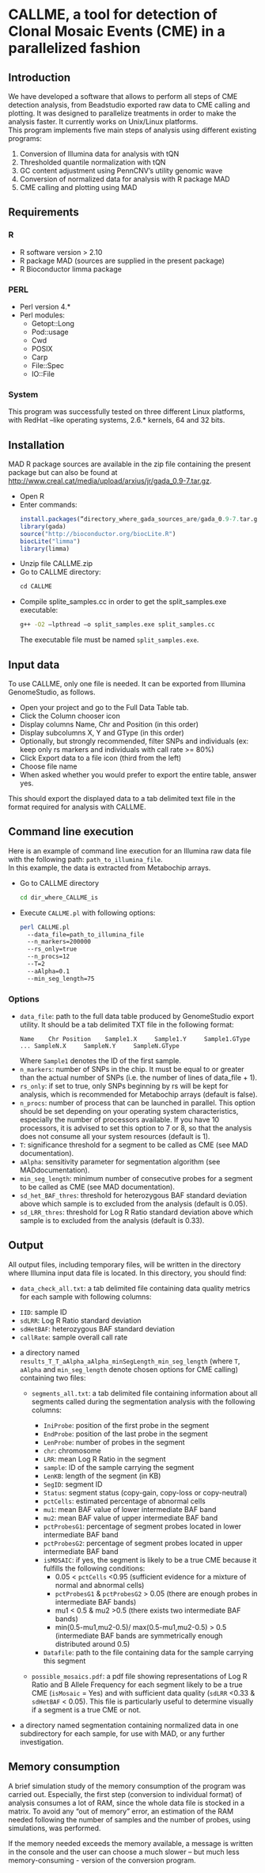 # CALLME, a tool for detection of Clonal Mosaic Events (CME) in a parallelized fashion

## Introduction
	
We have developed a software that allows to perform all steps of CME detection analysis, from Beadstudio exported raw data to CME calling and plotting. 
It was designed to parallelize treatments in order to make the analysis faster. It currently works on Unix/Linux platforms.  
This program implements five main steps of analysis using different existing programs:

1. Conversion of Illumina data for analysis with tQN
2. Thresholded quantile normalization with tQN
3. GC content adjustment using PennCNV’s utility genomic wave
4. Conversion of normalized data for analysis with R package MAD 
5. CME calling and plotting using MAD

## Requirements

### R
-	R software version > 2.10
-	R package MAD (sources are supplied in the present package)
-	R Bioconductor limma package

### PERL

-	Perl version 4.*
-	Perl modules:
    + Getopt::Long
    + Pod::usage
    + Cwd 
    + POSIX
    + Carp
    + File::Spec
    + IO::File

### System
	
This program was successfully tested on three different Linux platforms, with RedHat –like operating systems, 2.6.* kernels, 64 and 32 bits.

## Installation

MAD R package sources are available in the zip file containing the present package but can also be found at http://www.creal.cat/media/upload/arxius/jr/gada_0.9-7.tar.gz.

-	Open R
-	Enter commands:
    ``` r
    install.packages(“directory_where_gada_sources_are/gada_0.9-7.tar.gz”)
    library(gada) 
    source("http://bioconductor.org/biocLite.R")
    biocLite("limma")
    library(limma)
    ```
-	Unzip file CALLME.zip
-	Go to CALLME directory:
    ``` r
    cd CALLME
    ```
-	Compile splite_samples.cc in order to get the split_samples.exe executable:
    ``` bash
    g++ -O2 –lpthread –o split_samples.exe split_samples.cc
    ```
    The executable file must be named `split_samples.exe`.

## Input data

To use CALLME, only one file is needed. It can be exported from Illumina GenomeStudio, as follows.

-	Open your project and go to the Full Data Table tab.
-	Click the Column chooser icon 
-	Display columns Name, Chr and Position (in this order)
-	Display subcolumns X, Y and GType (in this order)
-	Optionally, but strongly recommended, filter SNPs and individuals (ex: keep only rs markers and individuals with call rate >= 80%) 
-	Click Export data to a file icon (third from the left)
-	Choose file name
-	When asked whether you would prefer to export the entire table, answer yes.

This should export the displayed data to a tab delimited text file in the format required for analysis with CALLME.

## Command line execution

Here is an example of command line execution for an Illumina raw data file with the following path: `path_to_illumina_file`.  
In this example, the data is extracted from Metabochip arrays. 

-	Go to CALLME directory
    ``` bash
    cd dir_where_CALLME_is
    ```

-	Execute `CALLME.pl` with following options:
    ``` bash
    perl CALLME.pl 
      --data_file=path_to_illumina_file 
      --n_markers=200000 
      --rs_only=true 
      --n_procs=12 
      --T=2 
      --aAlpha=0.1 
      --min_seg_length=75
    ```

### Options
		
-	`data_file`: path to the full data table produced by GenomeStudio export utility. 
    It should be a tab delimited TXT file in the following format:
    ```
    Name	Chr	Position	Sample1.X     Sample1.Y     Sample1.GType	...	SampleN.X     SampleN.Y     SampleN.GType
    ```
    Where `Sample1` denotes the ID of the first sample.
-	`n_markers`: number of SNPs in the chip. It must be equal to or greater than the actual number of SNPs (i.e. the number of lines of data_file + 1).
-	`rs_only`: if set to true, only SNPs beginning by rs will be kept for analysis, which is recommended for Metabochip arrays (default is false).
-	`n_procs`: number of process that can be launched in parallel. 
    This option should be set depending on your operating system characteristics, especially the number of processors available. 
    If you have 10 processors, it is advised to set this option to 7 or 8, so that the analysis does not consume all your system resources (default is 1).
-	`T`: significance threshold for a segment to be called as CME (see MAD documentation).
-	`aAlpha`: sensitivity parameter for segmentation algorithm (see MADdocumentation).
-	`min_seg_length`: minimum number of consecutive probes for a segment to be called as CME (see MAD documentation).
-	`sd_het_BAF_thres`: threshold for heterozygous BAF standard deviation above which sample is to excluded from the analysis (default is 0.05).
-	`sd_LRR_thres`: threshold for Log R Ratio standard deviation above which sample is to excluded from the analysis (default is 0.33).

## Output

All output files, including temporary files, will be written in the directory where Illumina input data file is located. In this directory, you should find:
-	`data_check_all.txt`: a tab delimited file containing data quality metrics for each sample with following columns:
+ `IID`: sample ID
+ `sdLRR`: Log R Ratio standard deviation
+ `sdHetBAF`: heterozygous BAF standard deviation
+ `callRate`: sample overall call rate

-	a directory named `results_T_T_aAlpha_aAlpha_minSegLength_min_seg_length` (where `T`, `aAlpha` and `min_seg_length` denote chosen options for CME calling) containing two files:
    + `segments_all.txt`: a tab delimited file containing information about all segments called during the segmentation analysis with the following columns:
        + `IniProbe`: position of the first probe in the segment
        + `EndProbe`: position of the last probe in the segment
        + `LenProbe`: number of probes in the segment
        + `chr`: chromosome
        + `LRR`: mean Log R Ratio in the segment
        + `sample`: ID of the sample carrying the segment
        + `LenKB`: length of the segment (in KB)
        + `SegID`: segment ID
        + `Status`: segment status (copy-gain, copy-loss or copy-neutral)
        + `pctCells`: estimated percentage of abnormal cells
        + `mu1`: mean BAF value of lower intermediate BAF band
        + `mu2`: mean BAF value of upper intermediate BAF band
        + `pctProbesG1`: percentage of segment probes located in lower intermediate BAF band
        + `pctProbesG2`: percentage of segment probes located in upper intermediate BAF band
        + `isMOSAIC`: if yes, the segment is likely to be a true CME because it fulfills the following conditions:
            + 0.05 < `pctCells` <0.95 (sufficient evidence for a mixture of normal and abnormal cells)
            + `pctProbesG1` & `pctProbesG2` > 0.05 (there are enough probes in intermediate BAF bands)
            + mu1 < 0.5 & mu2 >0.5 (there exists two intermediate BAF bands)
            + min(0.5-mu1,mu2-0.5)/ max(0.5-mu1,mu2-0.5) > 0.5 (intermediate BAF bands are symmetrically enough distributed around 0.5)
        + `Datafile`: path to the file containing data for the sample carrying this segment

    + `possible_mosaics.pdf`: a pdf file showing representations of Log R Ratio and B Allele Frequency for each segment likely to be a true CME (`isMosaic` = Yes) and with sufficient data quality (`sdLRR` <0.33 & `sdHetBAF` < 0.05).
    This file is particularly useful to determine visually if a segment is a true CME or not.

-	a directory named segmentation containing normalized data in one subdirectory for each sample, for use with MAD, or any further investigation.

## Memory consumption
	
A brief simulation study of the memory consumption of the program was carried out. Especially, the first step (conversion to individual format) of analysis consumes a lot of RAM, since the whole data file is stocked in a matrix. To avoid any “out of memory” error, an estimation of the RAM needed following the number of samples and the number of probes, using simulations, was performed.

If the memory needed exceeds the memory available, a message is written in the console and the user can choose a much slower – but much less memory-consuming - version of the conversion program.
 

